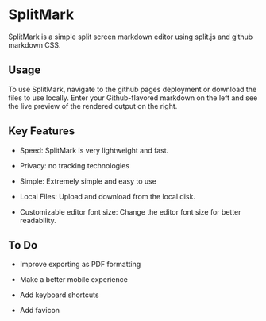 # SplitMark

SplitMark is a simple split screen markdown editor using split.js and github markdown CSS.

## Usage
To use SplitMark, navigate to the github pages deployment or download the files to use locally.
Enter your Github-flavored markdown on the left and see the live preview of the rendered output on the right.

## Key Features 
* Speed: SplitMark is very lightweight and fast.

* Privacy: no tracking technologies

* Simple: Extremely simple and easy to use

* Local Files: Upload and download from the local disk.

* Customizable editor font size: Change the editor font size for better readability.

## To Do

* Improve exporting as PDF formatting

* Make a better mobile experience

* Add keyboard shortcuts

* Add favicon


